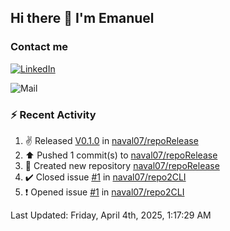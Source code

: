 ## Hi there 👋 I'm Emanuel

### Contact me
[![LinkedIn](https://img.shields.io/badge/LinkedIn-%20Emanuel--Naval-blue)](https://www.linkedin.com/in/emanuel-naval/)

![Mail](https://img.shields.io/badge/Gmail-Emanuelnaval07@gmail.com-blue?logo=gmail)

### :zap: Recent Activity

<!--RECENT_ACTIVITY:start-->
1. ✌️ Released [V0.1.0](https://github.com/naval07/repoRelease/releases/tag/v0.1.0) in [naval07/repoRelease](https://github.com/naval07/repoRelease)<br>
2. ⬆️ Pushed 1 commit(s) to [naval07/repoRelease](https://github.com/naval07/repoRelease)<br>
3. 📔 Created new repository [naval07/repoRelease](https://github.com/naval07/repoRelease)<br>
4. ✔️ Closed issue [#1](https://github.com/naval07/repo2CLI/issues/1) in [naval07/repo2CLI](https://github.com/naval07/repo2CLI)<br>
5. ❗️ Opened issue [#1](https://github.com/naval07/repo2CLI/issues/1) in [naval07/repo2CLI](https://github.com/naval07/repo2CLI)<br>
<!--RECENT_ACTIVITY:end-->
<!--RECENT_ACTIVITY:last_update-->
Last Updated: Friday, April 4th, 2025, 1:17:29 AM
<!--RECENT_ACTIVITY:last_update_end-->

<!--
**naval07/naval07** is a ✨ _special_ ✨ repository because its `README.md` (this file) appears on your GitHub profile.

Here are some ideas to get you started:

- 🔭 I’m currently working on ...
- 🌱 I’m currently learning ...
- 👯 I’m looking to collaborate on ...
- 🤔 I’m looking for help with ...
- 💬 Ask me about ...
- 📫 How to reach me: ...
- 😄 Pronouns: ...
- ⚡ Fun fact: ...
-->
